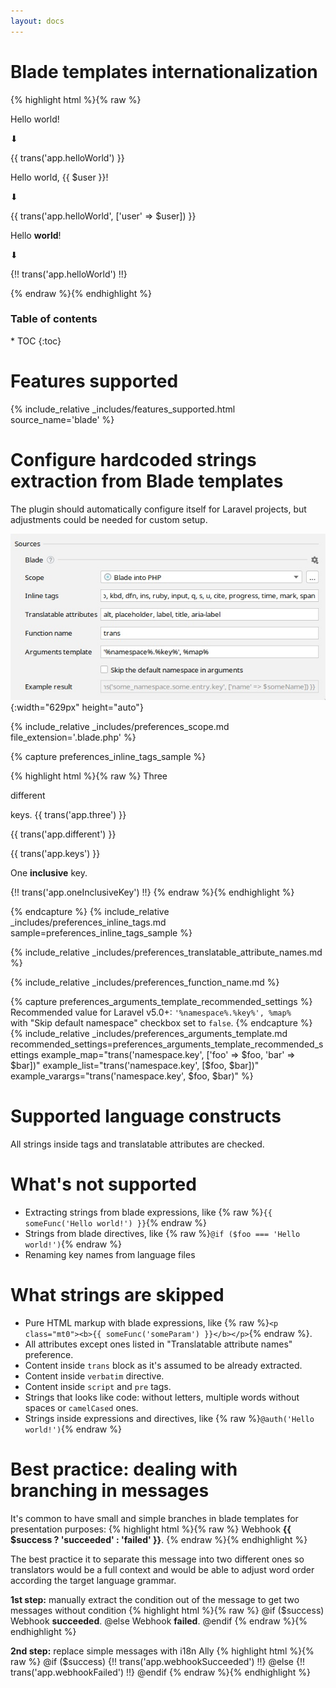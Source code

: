 ```yaml
---
layout: docs
---
```


<h1>Blade templates internationalization</h1>

{% highlight html %}{% raw %}
<p>Hello world!</p>
⬇
<p>{{ trans('app.helloWorld') }}</p>
<!-- resources/lang/en/messages.php: 'helloWorld' => 'Hello world!' -->

<p>Hello world, {{ $user }}!</p>
⬇
<p>{{ trans('app.helloWorld', ['user' => $user]) }}</p>
<!-- resources/lang/en/messages.php: 'helloWorld' => 'Hello world, :user!' -->

<p>Hello <b>world</b>!</p>
⬇
<p>{!! trans('app.helloWorld') !!}</p>
<!-- resources/lang/en/messages.php: 'helloWorld' => 'Hello <b>world</b>!' -->
{% endraw %}{% endhighlight %}


<h3>Table of contents</h3>
* TOC
{:toc}

# Features supported

{% 
  include_relative _includes/features_supported.html
  source_name='blade'
%}

# Configure hardcoded strings extraction from Blade templates

The plugin should automatically configure itself for Laravel projects, but adjustments could be needed for custom setup.

![Blade Source Code Preferences screenshot](assets/blade-preferences.png){:width="629px" height="auto"}

{% 
  include_relative _includes/preferences_scope.md
  file_extension='.blade.php'
%}


{% capture preferences_inline_tags_sample %}

{% highlight html %}{% raw %}
Three
<p>different</p>
keys.
<!-- ⬇ will be extracted into -->
{{ trans('app.three') }}
<p>{{ trans('app.different') }}</p>
{{ trans('app.keys') }}

One <b>inclusive</b> key.
<!-- ⬇ will be extracted into -->
{!! trans('app.oneInclusiveKey') !!}
{% endraw %}{% endhighlight %}

{% endcapture %}
{%
  include_relative _includes/preferences_inline_tags.md
  sample=preferences_inline_tags_sample
%}


{% include_relative _includes/preferences_translatable_attribute_names.md %}


{% include_relative _includes/preferences_function_name.md %}


{% capture preferences_arguments_template_recommended_settings %}
Recommended value for Laravel v5.0+: `'%namespace%.%key%', %map%`<br>
with "Skip default namespace" checkbox set to `false`.
{% endcapture %}
{%
  include_relative _includes/preferences_arguments_template.md
  recommended_settings=preferences_arguments_template_recommended_settings
  example_map="trans('namespace.key', ['foo' => $foo, 'bar' => $bar])"
  example_list="trans('namespace.key', [$foo, $bar])"
  example_varargs="trans('namespace.key', $foo, $bar)"
%}

# Supported language constructs

All strings inside tags and translatable attributes are checked.

# What's not supported

* Extracting strings from blade expressions, like {% raw %}`{{ someFunc('Hello world!') }}`{% endraw %}
* Strings from blade directives, like {% raw %}`@if ($foo === 'Hello world!')`{% endraw %}
* Renaming key names from language files

# What strings are skipped

* Pure HTML markup with blade expressions, like {% raw %}`<p class="mt0"><b>{{ someFunc('someParam') }}</b></p>`{% endraw %}.
* All attributes except ones listed in "Translatable attribute names" preference.
* Content inside `trans` block as it's assumed to be already extracted.
* Content inside `verbatim` directive.
* Content inside `script` and `pre` tags.
* Strings that looks like code: without letters, multiple words without spaces or `camelCased` ones.
* Strings inside expressions and directives, like {% raw %}`@auth('Hello world!')`{% endraw %}

# Best practice: dealing with branching in messages

It's common to have small and simple branches in blade templates for presentation purposes:
{% highlight html %}{% raw %}
Webhook <strong>{{ $success ? 'succeeded' : 'failed' }}</strong>.
{% endraw %}{% endhighlight %}

The best practice it to separate this message into two different ones so translators would be a full context and would 
be able to adjust word order according the target language grammar.

**1st step:** manually extract the condition out of the message to get two messages without condition
{% highlight html %}{% raw %}
@if ($success)
    Webhook <strong>succeeded</strong>.
@else
    Webhook <strong>failed</strong>.
@endif
{% endraw %}{% endhighlight %}


**2nd step:** replace simple messages with i18n Ally
{% highlight html %}{% raw %}
@if ($success)
    {!! trans('app.webhookSucceeded') !!}
@else
    {!! trans('app.webhookFailed') !!}
@endif
{% endraw %}{% endhighlight %}
